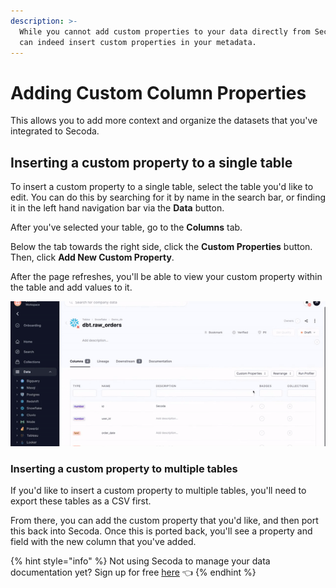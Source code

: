 ```yaml
---
description: >-
  While you cannot add custom properties to your data directly from Secoda, you
  can indeed insert custom properties in your metadata.
---
```


# Adding Custom Column Properties

This allows you to add more context and organize the datasets that you've integrated to Secoda.&#x20;

## Inserting a custom property to a single table

To insert a custom property to a single table, select the table you'd like to edit. You can do this by searching for it by name in the search bar, or finding it in the left hand navigation bar via the **Data** button.&#x20;

After you've selected your table, go to the **Columns** tab.&#x20;

Below the tab towards the right side, click the **Custom Properties** button. Then, click **Add New Custom Property**.&#x20;

After the page refreshes, you'll be able to view your custom property within the table and add values to it.&#x20;

![](<../../.gitbook/assets/ezgif.com-gif-maker (9).gif>)

### Inserting a custom property to multiple tables

If you'd like to insert a custom property to multiple tables, you'll need to export these tables as a CSV first.&#x20;

From there, you can add the custom property that you'd like, and then port this back into Secoda. Once this is ported back, you'll see a property and field with the new column that you've added.&#x20;

{% hint style="info" %}
Not using Secoda to manage your data documentation yet? Sign up for free [here](http://app.secoda.co/) 👈
{% endhint %}
